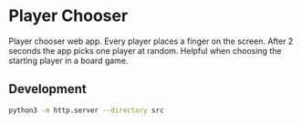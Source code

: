 # Player Chooser

Player chooser web app. Every player places a finger on the screen. After 2 seconds the app picks one player at random. Helpful when choosing the starting player in a board game.

## Development

```sh
python3 -m http.server --directory src
```
